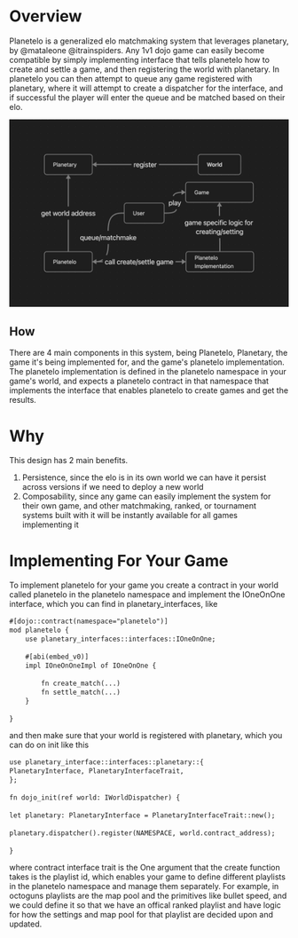 # Overview
Planetelo is a generalized elo matchmaking system that leverages planetary, by @mataleone @itrainspiders. Any 1v1 dojo game can easily become compatible by simply implementing interface that tells planetelo how to create and settle a game, and then registering the world with planetary. In planetelo you can then attempt to queue any game registered with planetary, where it will attempt to create a dispatcher for the interface, and if successful the player will enter the queue and be matched based on their elo.

![](images/planetelo.png)

## How
There are 4 main components in this system, being Planetelo, Planetary, the game it's being implemented for, and the game's planetelo implementation. The planetelo implementation is defined in the planetelo namespace in your game's world, and expects a planetelo contract in that namespace that implements the interface that enables planetelo to create games and get the results. 

# Why
This design has 2 main benefits.

1. Persistence, since the elo is in its own world we can have it persist across versions if we need to deploy a new world
2. Composability, since any game can easily implement the system for their own game, and other matchmaking, ranked, or tournament systems built with it will be instantly available for all games implementing it

# Implementing For Your Game

To implement planetelo for your game you create a contract in your world called planetelo in the planetelo namespace and implement the IOneOnOne interface, which you can find in planetary_interfaces, like 

```
#[dojo::contract(namespace="planetelo")]
mod planetelo {
	use planetary_interfaces::interfaces::IOneOnOne;

	#[abi(embed_v0)]
	impl IOneOnOneImpl of IOneOnOne {
	
		fn create_match(...)
		fn settle_match(...)
	}

}
```
and then make sure that your world is registered with planetary, which you can do on init like this 
```
use planetary_interface::interfaces::planetary::{
PlanetaryInterface, PlanetaryInterfaceTrait,
};

fn dojo_init(ref world: IWorldDispatcher) {

let planetary: PlanetaryInterface = PlanetaryInterfaceTrait::new();

planetary.dispatcher().register(NAMESPACE, world.contract_address);

}
```
where contract interface trait is the 
One argument that the create function takes is the playlist id, which enables your game to define different playlists in the planetelo namespace and manage them separately. For example, in octoguns playlists are the map pool and the primitives like bullet speed, and we could define it so that we have an offical ranked playlist and have logic for how the settings and map pool for that playlist are decided upon and updated. 